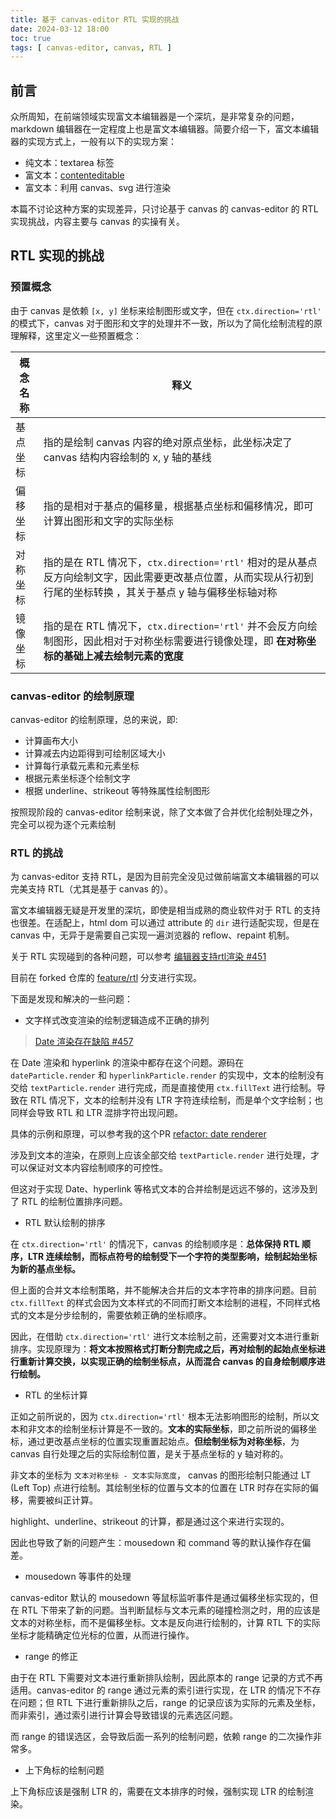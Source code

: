 ```yaml
---
title: 基于 canvas-editor RTL 实现的挑战
date: 2024-03-12 18:00
toc: true
tags: [ canvas-editor, canvas, RTL ]
---
```


## 前言

众所周知，在前端领域实现富文本编辑器是一个深坑，是非常复杂的问题，markdown 编辑器在一定程度上也是富文本编辑器。简要介绍一下，富文本编辑器的实现方式上，一般有以下的实现方案：

- 纯文本：textarea 标签
- 富文本：[contenteditable](https://developer.mozilla.org/zh-CN/docs/Web/HTML/Global_attributes/contenteditable)
- 富文本：利用 canvas、svg 进行渲染

本篇不讨论这种方案的实现差异，只讨论基于 canvas 的 canvas-editor 的 RTL 实现挑战，内容主要与 canvas 的实操有关。

## RTL 实现的挑战

### 预置概念

由于 canvas 是依赖 `[x, y]` 坐标来绘制图形或文字，但在 `ctx.direction='rtl'` 的模式下，canvas 对于图形和文字的处理并不一致，所以为了简化绘制流程的原理解释，这里定义一些预置概念：

| 概念名称 | 释义                                                                                                                                        |
| -------- | ------------------------------------------------------------------------------------------------------------------------------------------- |
| 基点坐标 | 指的是绘制 canvas 内容的绝对原点坐标，此坐标决定了 canvas 结构内容绘制的 x, y 轴的基线                                                      |
| 偏移坐标 | 指的是相对于基点的偏移量，根据基点坐标和偏移情况，即可计算出图形和文字的实际坐标                                                            |
| 对称坐标 | 指的是在 RTL 情况下，`ctx.direction='rtl'` 相对的是从基点反方向绘制文字，因此需要更改基点位置，从而实现从行初到行尾的坐标转换 ，其关于基点 y 轴与偏移坐标轴对称             |
| 镜像坐标 | 指的是在 RTL 情况下，`ctx.direction='rtl'` 并不会反方向绘制图形，因此相对于对称坐标需要进行镜像处理，即 **在对称坐标的基础上减去绘制元素的宽度** |

### canvas-editor 的绘制原理

canvas-editor 的绘制原理，总的来说，即:

- 计算画布大小
- 计算减去内边距得到可绘制区域大小
- 计算每行承载元素和元素坐标
- 根据元素坐标逐个绘制文字
- 根据 underline、strikeout 等特殊属性绘制图形

按照现阶段的 canvas-editor 绘制来说，除了文本做了合并优化绘制处理之外，完全可以视为逐个元素绘制

### RTL 的挑战

为 canvas-editor 支持 RTL，是因为目前完全没见过做前端富文本编辑器的可以完美支持 RTL（尤其是基于 canvas 的）。

富文本编辑器无疑是开发里的深坑，即使是相当成熟的商业软件对于 RTL 的支持也很差。在适配上，html dom 可以通过 attribute 的 `dir` 进行适配实现，但是在 canvas 中，无异于是需要自己实现一遍浏览器的 reflow、repaint 机制。

关于 RTL 实现碰到的各种问题，可以参考 [编辑器支持rtl渲染 #451](https://github.com/Hufe921/canvas-editor/issues/451)

目前在 forked 仓库的 [feature/rtl](https://github.com/HerbertHe/canvas-editor/tree/feature/rtl) 分支进行实现。

下面是发现和解决的一些问题：

- 文字样式改变渲染的绘制逻辑造成不正确的排列

> [Date 渲染存在缺陷 #457](https://github.com/Hufe921/canvas-editor/issues/457)

在 Date 渲染和 hyperlink 的渲染中都存在这个问题。源码在 `dateParticle.render` 和 `hyperlinkParticle.render` 的实现中，文本的绘制没有交给 `textParticle.render` 进行完成，而是直接使用 `ctx.fillText` 进行绘制。导致在 RTL 情况下，文本的绘制并没有 LTR 字符连续绘制，而是单个文字绘制；也同样会导致 RTL 和 LTR 混排字符出现问题。

具体的示例和原理，可以参考我的这个PR [refactor: date renderer](https://github.com/Hufe921/canvas-editor/pull/460)

涉及到文本的渲染，在原则上应该全部交给 `textParticle.render` 进行处理，才可以保证对文本内容绘制顺序的可控性。

但这对于实现 Date、hyperlink 等格式文本的合并绘制是远远不够的，这涉及到了 RTL 的绘制位置排序问题。

- RTL 默认绘制的排序

在 `ctx.direction='rtl'` 的情况下，canvas 的绘制顺序是：**总体保持 RTL 顺序，LTR 连续绘制，而标点符号的绘制受下一个字符的类型影响，绘制起始坐标为新的基点坐标。**

但上面的合并文本绘制策略，并不能解决合并后的文本字符串的排序问题。目前 `ctx.fillText` 的样式会因为文本样式的不同而打断文本绘制的进程，不同样式格式的文本是分步绘制的，需要依赖正确的坐标顺序。

因此，在借助 `ctx.direction='rtl'` 进行文本绘制之前，还需要对文本进行重新排序。实现原理为：**将文本按照格式打断分割完成之后，再对绘制的起始点坐标进行重新计算交换，以实现正确的绘制坐标点，从而混合 canvas 的自身绘制顺序进行绘制。**

- RTL 的坐标计算

正如之前所说的，因为 `ctx.direction='rtl'` 根本无法影响图形的绘制，所以文本和非文本的绘制坐标计算是不一致的。**文本的实际坐标**，即之前所说的偏移坐标，通过更改基点坐标的位置实现重置起始点。**但绘制坐标为对称坐标**，为 canvas 自行处理之后的实际绘制位置，是关于基点坐标的 y 轴对称的。

非文本的坐标为 `文本对称坐标 - 文本实际宽度`， canvas 的图形绘制只能通过 LT (Left Top) 点进行绘制。其绘制坐标的位置与文本的位置在 LTR 时存在实际的偏移，需要被纠正计算。

highlight、underline、strikeout 的计算，都是通过这个来进行实现的。

因此也导致了新的问题产生：mousedown 和 command 等的默认操作存在偏差。

- mousedown 等事件的处理

canvas-editor 默认的 mousedown 等鼠标监听事件是通过偏移坐标实现的，但在 RTL 下带来了新的问题。当判断鼠标与文本元素的碰撞检测之时，用的应该是文本的对称坐标，而不是偏移坐标。文本是反向进行绘制的，计算 RTL 下的实际坐标才能精确定位光标的位置，从而进行操作。

- range 的修正

由于在 RTL 下需要对文本进行重新排队绘制，因此原本的 range 记录的方式不再适用。canvas-editor 的 range 通过元素的索引进行实现，在 LTR 的情况下不存在问题；但 RTL 下进行重新排队之后，range 的记录应该为实际的元素及坐标，而非索引，通过索引进行计算会导致错误的元素选区问题。

而 range 的错误选区，会导致后面一系列的绘制问题，依赖 range 的二次操作非常多。

- 上下角标的绘制问题

上下角标应该是强制 LTR 的，需要在文本排序的时候，强制实现 LTR 的绘制渲染。
